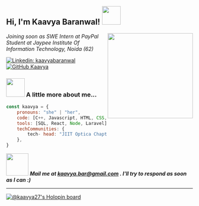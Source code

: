<!---# Hi, I'm Kaavya #
### 👨🏻‍💻 About Me- ###
- 👋 I’m Kaavya Baranwal, a keen learner.
- 🎓 I'm a pre-final year student pursuing Bachelors of Technology at Jaypee Institute of Information Technology, Noida(62).
- 👀 I’m interested in learning new programming languages and exploring new technologies.
- 📫 
### 🛠 Tech Stack- ###
- `C++`  `C` `Python (familiar)`
- `HTML`  `CSS` `JavaScript` `React JS` `Laravel` -->
<!-- - `SQL (basics)`
- `Photoshop (basics)` -->
<!-- #### Currently Learning - 
`React JS` -->
<!-- - 📫 How to reach me ...
 -->
<!---
kaavyabaranwal/kaavyabaranwal is a ✨ special ✨ repository because its `README.md` (this file) appears on your GitHub profile.
You can click the Preview link to take a look at your changes.
--->
<h2> Hi, I'm Kaavya Baranwal! <img src="https://media.giphy.com/media/mGcNjsfWAjY5AEZNw6/giphy.gif" width="50"></h2>
<img align='right' src="https://media.giphy.com/media/ieyl9zmCjO4b4t6qoY/giphy.gif" width="230">
<p><em>Joining soon as SWE Intern at PayPal </br>Student at Jaypee Institute Of Information Technology, Noida (62)
</em></p>


[![Linkedin: kaavyabaranwal](https://img.shields.io/badge/-kaavyabaranwal-blue?style=flat-square&logo=Linkedin&logoColor=white&link=https://www.linkedin.com/in/kaavya-baranwal/)](https://www.linkedin.com/in/kaavya-baranwal/)
[![GitHub Kaavya](https://img.shields.io/github/followers/kaavyabaranwal?label=follow&style=social)](https://github.com/kaavyabaranwal)


### <img src="https://media.giphy.com/media/VgCDAzcKvsR6OM0uWg/giphy.gif" width="50"> A little more about me...  

```javascript
const kaavya = {
    pronouns: "she" | "her",
    code: [C++, Javascript, HTML, CSS, Python, Java, PHP],
    tools: [SQL, React, Node, Laravel],
    techCommunities: {
        tech- head: "JIIT Optica Chapter",
    },
}
```

<img src="https://media.giphy.com/media/LnQjpWaON8nhr21vNW/giphy.gif" width="60"> <em><b> Mail me at kaavya.bar@gmail.com . I'll try to respond as soon as I can :) </b></em>

---

[![@kaavya27's Holopin board](https://holopin.me/kaavya27)](https://holopin.io/@kaavya27)
